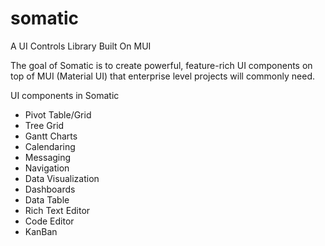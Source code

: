 # somatic
A UI Controls Library Built On MUI

The goal of Somatic is to create powerful, feature-rich UI components on top of MUI (Material UI) that enterprise level projects will commonly need.

UI components in Somatic
- Pivot Table/Grid
- Tree Grid
- Gantt Charts
- Calendaring
- Messaging
- Navigation
- Data Visualization
- Dashboards
- Data Table
- Rich Text Editor
- Code Editor
- KanBan
